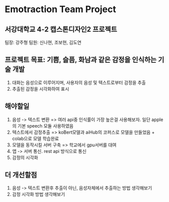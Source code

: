 # Emotraction Team Project

## 서강대학교 4-2 캡스톤디자인2 프로젝트

팀장: 강주형
팀원: 신나현, 조보현, 김도연

## 프로젝트 목표: 기쁨, 슬픔, 화남과 같은 감정을 인식하는 기술 개발

1. 대화는 음성으로 이루어지며, 사용자의 음성 및 텍스트로부터 감정을 추출
2. 추출된 감정을 시각화하여 표시

## 해야할일
1. 음성 -> 텍스트 변환 => 여러 api중 인식률이 가장 높은걸 사용해보자. 일단 apple의 기본 speech 모듈 사용하였음
2. 텍스트에서 감정추출 => koBert모델과 aiHub의 코퍼스로 모델을 만들었음 + colab으로 모델 학습완료
3. 모델을 동작시킬 서버 구축 => 학교에서 gpu서버를 대여
4. 앱 -> 서버 통신. rest api 방식으로 통신
5. 감정의 시각화

## 더 개선할점
1. 음성 -> 텍스트 변환후 추출이 아닌, 음성자체에서 추출하는 방법 생각해보기
2. 감정 시각화 방법 생각해보기
